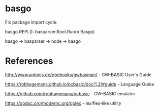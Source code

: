 # basgo

Fix package import cycle:

basgo.REPL(): basparser.Root.Run(b Basgo)

basgo -> basparser -> node -> basgo

# References

http://www.antonis.de/qbebooks/gwbasman/ - GW-BASIC User's Guide

https://robhagemans.github.io/pcbasic/doc/1.2/#guide - Language Guide

https://github.com/robhagemans/pcbasic - GW-BASIC emulator

https://godoc.org/modernc.org/golex - lex/flex-like utility
